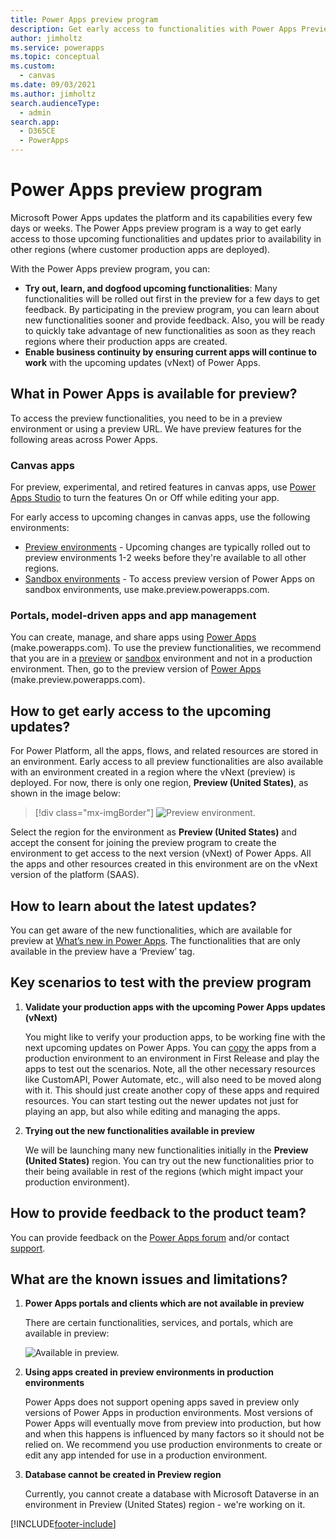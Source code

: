 ```yaml
---
title: Power Apps preview program 
description: Get early access to functionalities with Power Apps Preview Program
author: jimholtz
ms.service: powerapps
ms.topic: conceptual
ms.custom: 
  - canvas
ms.date: 09/03/2021
ms.author: jimholtz
search.audienceType: 
  - admin
search.app:
  - D365CE
  - PowerApps
---
```

# Power Apps preview program

Microsoft Power Apps updates the platform and its capabilities every few days or weeks. The Power Apps preview program is a way to get early access to those upcoming functionalities and updates prior to availability in other regions (where customer production apps are deployed).

With the Power Apps preview program, you can:
- **Try out, learn, and dogfood upcoming functionalities**: Many functionalities will be rolled out first in the preview for a few days to get feedback. By participating in the preview program, you can learn about new functionalities sooner and provide feedback. Also, you will be ready to quickly take advantage of new functionalities as soon as they reach regions where their production apps are created.
- **Enable business continuity by ensuring current apps will continue to work** with the upcoming updates (vNext) of Power Apps.

## What in Power Apps is available for preview?

To access the preview functionalities, you need to be in a preview environment or using a preview URL. We have preview features for the following areas across Power Apps.

### Canvas apps

For preview, experimental, and retired features in canvas apps, use [Power Apps Studio](/powerapps/maker/canvas-apps/working-with-experimental-preview) to turn the features On or Off while editing your app.

For early access to upcoming changes in canvas apps, use the following environments:

- [Preview environments](#how-to-get-early-access-to-the-upcoming-updates) - Upcoming changes are typically rolled out to preview environments 1-2 weeks before they're available to all other regions.
- [Sandbox environments](/power-platform/admin/sandbox-environments) - To access preview version of Power Apps on sandbox environments, use make.preview.powerapps.com. 

### Portals, model-driven apps and app management

You can create, manage, and share apps using [Power Apps][2] (make.powerapps.com). To use the preview functionalities, we recommend that you are in a [preview](#how-to-get-early-access-to-the-upcoming-updates) or [sandbox](/power-platform/admin/sandbox-environments) environment and not in a production environment. Then, go to the preview version of [Power Apps][3] (make.preview.powerapps.com).

## How to get early access to the upcoming updates?

For Power Platform, all the apps, flows, and related resources are stored in an environment. Early access to all preview functionalities are also available with an environment created in a region where the vNext (preview) is deployed. For now, there is only one region, **Preview (United States)**, as shown in the image below:

> [!div class="mx-imgBorder"] 
> ![Preview environment.](media/preview-environment/env3-preview.png "Preview environment") 

Select the region for the environment as **Preview (United States)** and accept the consent for joining the preview program to create the environment to get access to the next version (vNext) of Power Apps.
All the apps and other resources created in this environment are on the vNext version of the platform (SAAS).

## How to learn about the latest updates?

You can get aware of the new functionalities, which are available for preview at [What’s new in Power Apps][5]. The functionalities that are only available in the preview have a ‘Preview’ tag.

## Key scenarios to test with the preview program

1. **Validate your production apps with the upcoming Power Apps updates (vNext)**

   You might like to verify your production apps, to be working fine with the next upcoming updates on Power Apps. You can [copy](/powerapps/maker/data-platform/export-solutions) the apps from a production environment to an environment in First Release and play the apps to test out the scenarios. Note, all the other necessary resources like CustomAPI, Power Automate, etc., will also need to be moved along with it. This should just create another copy of these apps and required resources. You can start testing out the newer updates not just for playing an app, but also while editing and managing the apps.
   
2. **Trying out the new functionalities available in preview**

   We will be launching many new functionalities initially in the **Preview (United States)** region. You can try out the new functionalities prior to their being available in rest of the regions (which might impact your production environment).

## How to provide feedback to the product team?

You can provide feedback on the [Power Apps forum][8] and/or contact [support][9].

## What are the known issues and limitations?

1. **Power Apps portals and clients which are not available in preview**

   There are certain functionalities, services, and portals, which are available in preview:
   
   ![Available in preview.](media/preview-environment/table.png)

2. **Using apps created in preview environments in production environments**

   Power Apps does not support opening apps saved in preview only versions of Power Apps in production environments. Most versions of Power Apps will eventually move from preview into production, but how and when this happens is influenced by many factors so it should not be relied on. We recommend you use production environments to create or edit any app intended for use in a production environment.

3. **Database cannot be created in Preview region**

   Currently, you cannot create a database with Microsoft Dataverse in an environment in Preview (United States) region - we're working on it.


<!--Reference links in article-->
[2]: https://make.powerapps.com
[3]: https://make.preview.powerapps.com
[4]: /powerapps/maker/canvas-apps/working-with-experimental-preview
[5]: /powerapps/whats-new
[7]: https://preview.create.powerapps.com
[8]: https://powerusers.microsoft.com/t5/PowerApps-Community/ct-p/PowerApps1
[9]: https://powerapps.microsoft.com/support/


[!INCLUDE[footer-include](../includes/footer-banner.md)]